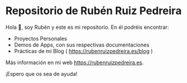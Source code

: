 # Repositorio de Rubén Ruiz Pedreira
Hola 👋, soy Rubén y este es mi repositorio. En él podréis encontrar:
- Proyectos Personales
- Demos de Apps, con sus respectivas documentaciones
- Prácticas de mi Blog ( https://rubenruizpedreira.es/blog )

Más información en mi web https://rubenruizpedreira.es.

¡Espero que os sea de ayuda!
